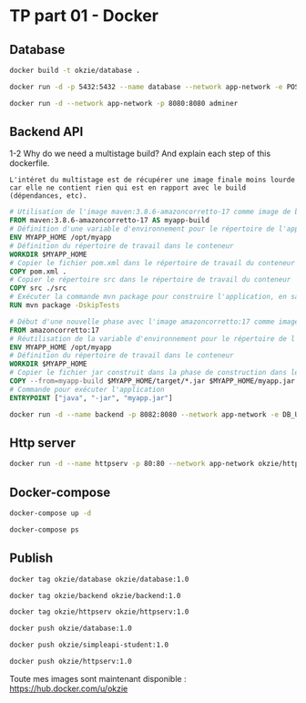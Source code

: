 # TP part 01 - Docker

## Database

```bash
docker build -t okzie/database .
```

```bash
docker run -d -p 5432:5432 --name database --network app-network -e POSTGRES_DB=db -e POSTGRES_USER=user -e POSTGRES_PASSWORD="pwd" -v /my/own/datadir:/var/lib/postgresql/data okzie/database 
```

```bash
docker run -d --network app-network -p 8080:8080 adminer
```

## Backend API

1-2 Why do we need a multistage build? And explain each step of this dockerfile.

```
L'intéret du multistage est de récupérer une image finale moins lourde car elle ne contient rien qui est en rapport avec le build (dépendances, etc).
```

```Dockerfile
# Utilisation de l'image maven:3.8.6-amazoncorretto-17 comme image de base pour la phase de construction
FROM maven:3.8.6-amazoncorretto-17 AS myapp-build
# Définition d'une variable d'environnement pour le répertoire de l'application
ENV MYAPP_HOME /opt/myapp 
# Définition du répertoire de travail dans le conteneur
WORKDIR $MYAPP_HOME
# Copier le fichier pom.xml dans le répertoire de travail du conteneur
COPY pom.xml .
# Copier le répertoire src dans le répertoire de travail du conteneur
COPY src ./src
# Exécuter la commande mvn package pour construire l'application, en sautant les tests
RUN mvn package -DskipTests

# Début d'une nouvelle phase avec l'image amazoncorretto:17 comme image de base pour l'exécution de l'application
FROM amazoncorretto:17
# Réutilisation de la variable d'environnement pour le répertoire de l'application
ENV MYAPP_HOME /opt/myapp
# Définition du répertoire de travail dans le conteneur
WORKDIR $MYAPP_HOME
# Copier le fichier jar construit dans la phase de construction dans le répertoire de travail du conteneur
COPY --from=myapp-build $MYAPP_HOME/target/*.jar $MYAPP_HOME/myapp.jar
# Commande pour exécuter l'application
ENTRYPOINT ["java", "-jar", "myapp.jar"]
```

```bash
docker run -d --name backend -p 8082:8080 --network app-network -e DB_URL="jdbc:postgresql://database:5432/db" -e DB_USERNAME="user" -e DB_PASSWORD="pwd" okzie/simple-api
```

## Http server

```bash
docker run -d --name httpserv -p 80:80 --network app-network okzie/httpserv
```

## Docker-compose

```bash
docker-compose up -d
```

```bash
docker-compose ps 
```

## Publish

```bash
docker tag okzie/database okzie/database:1.0
```

```bash
docker tag okzie/backend okzie/backend:1.0
```

```bash
docker tag okzie/httpserv okzie/httpserv:1.0
```

```bash
docker push okzie/database:1.0
```

```sh
docker push okzie/simpleapi-student:1.0
```

```sh
docker push okzie/httpserv:1.0
```

Toute mes images sont maintenant disponible : https://hub.docker.com/u/okzie 